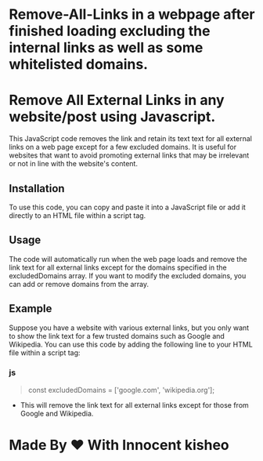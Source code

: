 # Remove-All-Links in a webpage after finished loading excluding the internal links as well as some whitelisted domains.

# Remove All External Links in any website/post using Javascript.
This JavaScript code removes the link and retain its text text for all external links on a web page except for a few excluded domains. It is useful for websites that want to avoid promoting external links that may be irrelevant or not in line with the website's content.
## Installation

To use this code, you can copy and paste it into a JavaScript file or add it directly to an HTML file within a script tag.
## Usage

The code will automatically run when the web page loads and remove the link text for all external links except for the domains specified in the excludedDomains array. If you want to modify the excluded domains, you can add or remove domains from the array.
## Example

Suppose you have a website with various external links, but you only want to show the link text for a few trusted domains such as Google and Wikipedia. You can use this code by adding the following line to your HTML file within a script tag:

### js

>const excludedDomains = ['google.com', 'wikipedia.org'];

- This will remove the link text for all external links except for those from Google and Wikipedia.
# Made By ❤️ With Innocent kisheo
